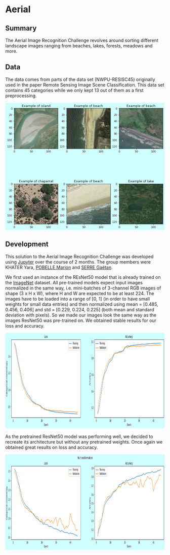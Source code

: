 # Aerial
## Summary

The Aerial Image Recognition Challenge revolves around sorting different landscape images ranging from beaches, lakes, forests, meadows and more.

## Data

The data comes from parts of the data set (NWPU-RESISC45) originally used in the paper Remote Sensing Image Scene Classification. This data set contains 45 categories while we only kept 13 out of them as a first preprocessing.

<p align="center"><img src="https://github.com/marionpobelle/Aerial/blob/main/Aerial/img/data_example.png?raw=true)" width="600" height="400"/></p>

## Development

This solution to the Aerial Image Recognition Challenge was developed using [Jupyter](https://jupyter.org/) over the course of 2 months. The group members were KHATER Yara, [POBELLE Marion](https://github.com/marionpobelle) and [SERRE Gaëtan](https://github.com/gaetanserre).

We first used an instance of the REsNet50 model that is already trained on the [ImageNet](https://www.image-net.org/) dataset. 
All pre-trained models expect input images normalized in the same way, i.e. mini-batches of 3-channel RGB images of shape (3 x H x W), where H and W are expected to be at least 224. The images have to be loaded into a range of [0, 1] (in order to have small weights for small data entries) and then normalized using mean = [0.485, 0.456, 0.406] and std = [0.229, 0.224, 0.225] (both mean and standard deviation with pixels).
So we made our images look the same way as the images ResNet50 was pre-trained on.
We obtained stable results for our loss and accuracy.

<p align="center"><img src="https://github.com/marionpobelle/Aerial/blob/main/Aerial/img/lossac_pretrained.png?raw=true)" width="1000" height="300"/></p>

As the pretrained ResNet50 model was performing well, we decided to recreate its architecture but without any pretrained weights. Once again we obtained great results on loss and accuracy.

<p align="center"><img src="https://github.com/marionpobelle/Aerial/blob/main/Aerial/img/lossac_untrained.png?raw=true)" width="1000" height="300"/></p>

